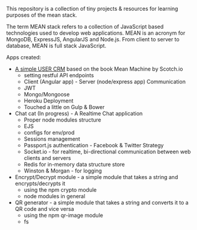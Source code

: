 This repository is a collection of tiny projects & resources for learning purposes of the mean stack.

The term MEAN stack refers to a collection of JavaScript based technologies used to develop web applications. MEAN is an acronym for MongoDB, ExpressJS, AngularJS and Node.js. From client to server to database, MEAN is full stack JavaScript. 

Apps created:

<ul>
	<li>
	<a target="_blank" href="https://user-crm--2016.herokuapp.com/"> A simple USER CRM</a> based on the book Mean Machine by Scotch.io
			<ul>
				<li>setting restful API endpoints</li>
				<li>Client (Angular app) - Server (node/express app) Communication</li>
				<li>JWT</li>
				<li>Mongo/Mongoose</li>
				<li>Heroku Deployment</li>
				<li>Touched a little on Gulp & Bower</li>
			</ul>
	</li>
	<li>Chat cat (In progress) - A Realtime Chat application
			<ul>
				<li>Proper node modules structure</li>
				<li>EJS</li>
				<li>configs for env/prod</li>
				<li>Sessions management</li>
				<li>Passport.js authentication - Facebook & Twitter Strategy</li>
				<li>Socket.io - for realtime, bi-directional communication between web clients and servers</li>
				<li>Redis for in-memory data structure store</li>
				<li>Winston & Morgan - for logging</li>
			</ul>
	</li>
	<li>Encrypt/Decrypt module - a simple module that takes a string and encrypts/decrypts it
			<ul>
				<li>using the npm crypto module</li>
				<li>node modules in general</li>
			</ul>
	</li>
	<li> QR generator - a simple module that takes a string and converts it to a QR code and vice versa
			<ul>
				<li>using the npm qr-image module</li>
				<li> fs </li>
			</ul>
	</li>
</ul>
 



